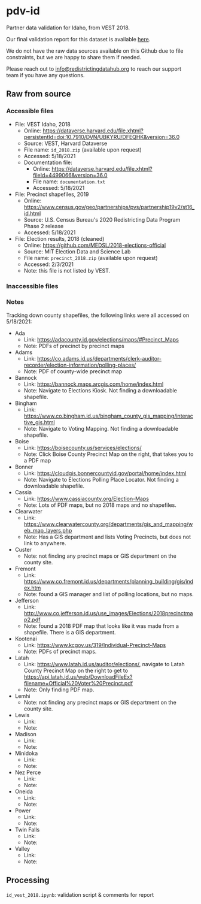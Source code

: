 # pdv-id
Partner data validation for Idaho, from VEST 2018. 

Our final validation report for this dataset is available [here](). 

We do not have the raw data sources available on this Github due to file constraints, but we are happy to share them if needed. 

Please reach out to info@redistrictingdatahub.org to reach our support team if you have any questions.

## Raw from source

### Accessible files
- File: VEST Idaho, 2018
  - Online: https://dataverse.harvard.edu/file.xhtml?persistentId=doi:10.7910/DVN/UBKYRU/DFEQHK&version=36.0
  - Source: VEST, Harvard Dataverse
  - File name: `id_2018.zip` (available upon request)
  - Accessed: 5/18/2021
  - Documentation file: 
    - Online: https://dataverse.harvard.edu/file.xhtml?fileId=4499066&version=36.0
    - File name: `documentation.txt`
    - Accessed: 5/18/2021
- File: Precinct shapefiles, 2019 
  - Online: https://www.census.gov/geo/partnerships/pvs/partnership19v2/st16_id.html
  - Source: U.S. Census Bureau's 2020 Redistricting Data Program Phase 2 release
  - Accessed: 5/18/2021
- File: Election results, 2018 (cleaned)
  - Online: https://github.com/MEDSL/2018-elections-official
  - Source: MIT Election Data and Science Lab
  - File name: `precinct_2018.zip` (available upon request)
  - Accessed: 2/3/2021
  - Note: this file is not listed by VEST. 

### Inaccessible files

### Notes

Tracking down county shapefiles, the following links were all accessed on 5/18/2021:  
- Ada
  - Link: https://adacounty.id.gov/elections/maps/#Precinct_Maps 
  - Note: PDFs of precinct by precinct maps
- Adams
  - Link: https://co.adams.id.us/departments/clerk-auditor-recorder/election-information/polling-places/
  - Note: PDF of county-wide precinct map
- Bannock
  - Link: https://bannock.maps.arcgis.com/home/index.html 
  - Note: Navigate to Elections Kiosk. Not finding a downloadable shapefile. 
- Bingham
  - Link: https://www.co.bingham.id.us/bingham_county_gis_mapping/interactive_gis.html
  - Note: Navigate to Voting Mapping. Not finding a downloadable shapefile. 
- Boise
  - Link: https://boisecounty.us/services/elections/
  - Note: Click Boise County Precinct Map on the right, that takes you to a PDF map
- Bonner
  - Link: https://cloudgis.bonnercountyid.gov/portal/home/index.html
  - Note: Navigate to Elections Polling Place Locator. Not finding a downloadable shapefile. 
- Cassia
  - Link: https://www.cassiacounty.org/Election-Maps
  - Note: Lots of PDF maps, but no 2018 maps and no shapefiles. 
- Clearwater
  - Link: https://www.clearwatercounty.org/departments/gis_and_mapping/web_map_layers.php
  - Note: Has a GIS department and lists Voting Precincts, but does not link to anywhere. 
- Custer
  - Note: not finding any precinct maps or GIS department on the county site. 
- Fremont
  - Link: https://www.co.fremont.id.us/departments/planning_building/gis/index.htm
  - Note: found a GIS manager and list of polling locations, but no maps. 
- Jefferson
  - Link: http://www.co.jefferson.id.us/use_images/Elections/2018precinctmap2.pdf
  - Note: found a 2018 PDF map that looks like it was made from a shapefile. There is a GIS department. 
- Kootenai
  - Link: https://www.kcgov.us/319/Individual-Precinct-Maps
  - Note: PDFs of precinct maps. 
- Latah
  - Link: https://www.latah.id.us/auditor/elections/, navigate to Latah County Precinct Map on the right to get to https://api.latah.id.us/web/DownloadFileEx?filename=Official%20Voter%20Precinct.pdf
  - Note: Only finding PDF map. 
- Lemhi
  - Note: not finding any precinct maps or GIS department on the county site. 
- Lewis
  - Link: 
  - Note: 
- Madison
  - Link: 
  - Note: 
- Minidoka
  - Link: 
  - Note: 
- Nez Perce
  - Link: 
  - Note: 
- Oneida
  - Link: 
  - Note: 
- Power
  - Link: 
  - Note: 
- Twin Falls
  - Link: 
  - Note: 
- Valley
  - Link: 
  - Note: 


## Processing
`id_vest_2018.ipynb`: validation script & comments for report